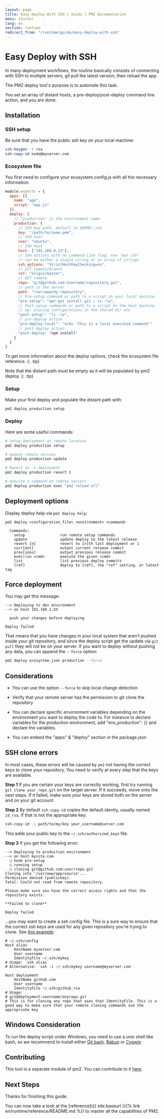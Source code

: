 ```yaml
---
layout: page
title: Easy Deploy With SSH | Guide | PM2 Documentation
menu: starter
lang: en
section: runtime
redirect_from: "/runtime/guide/easy-deploy-with-ssh"
---
```


# Easy Deploy with SSH

In many deployment workflows, the routine basically consists of connecting with SSH to multiple servers, git pull the latest version, then reload the app.

The PM2 deploy tool's purpose is to automate this task.

You set an array of distant hosts, a pre-deploy/post-deploy command line action, and you are done.

## Installation

### SSH setup

Be sure that you have the public ssh key on your local machine:

```bash
ssh-keygen -t rsa
ssh-copy-id node@myserver.com
```

### Ecosystem file

You first need to configure your ecosystem.config.js with all the necessary information:

```javascript
module.exports = {
  apps: [{
    name: "app",
    script: "app.js"
  }],
  deploy: {
    // "production" is the environment name
    production: {
      // SSH key path, default to $HOME/.ssh
      key: "/path/to/some.pem",
      // SSH user
      user: "ubuntu",
      // SSH host
      host: ["192.168.0.13"],
      // SSH options with no command-line flag, see 'man ssh'
      // can be either a single string or an array of strings
      ssh_options: "StrictHostKeyChecking=no",
      // GIT remote/branch
      ref: "origin/master",
      // GIT remote
      repo: "git@github.com:Username/repository.git",
      // path in the server
      path: "/var/www/my-repository",
      // Pre-setup command or path to a script on your local machine
      "pre-setup": "apt-get install git ; ls -la",
      // Post-setup commands or path to a script on the host machine
      // eg: placing configurations in the shared dir etc
      "post-setup": "ls -la",
      // pre-deploy action
      "pre-deploy-local": "echo 'This is a local executed command'"
      // post-deploy action
      "post-deploy: "npm install"
    }
  }
}
```

 To get more information about the deploy options, check the ecosystem file reference.
{: .tip}

 Note that the distant path must be empty as it will be populated by pm2 deploy.
{: .tip}

### Setup

Make your first deploy and populate the distant path with:

```bash
pm2 deploy production setup
```

### Deploy

Here are some useful commands:

```bash
# Setup deployment at remote location
pm2 deploy production setup

# Update remote version
pm2 deploy production update

# Revert to -1 deployment
pm2 deploy production revert 1

# execute a command on remote servers
pm2 deploy production exec "pm2 reload all"
```

## Deployment options

Display deploy help via `pm2 deploy help`:

```
pm2 deploy <configuration_file> <environment> <command>

  Commands:
    setup                run remote setup commands
    update               update deploy to the latest release
    revert [n]           revert to [n]th last deployment or 1
    curr[ent]            output current release commit
    prev[ious]           output previous release commit
    exec|run <cmd>       execute the given <cmd>
    list                 list previous deploy commits
    [ref]                deploy to [ref], the "ref" setting, or latest tag
```

## Force deployment

You may get this message:

```
--> Deploying to dev environment
--> on host 192.168.1.XX

  push your changes before deploying

Deploy failed
```

That means that you have changes in your local system that aren't pushed inside your git repository, and since the deploy script get the update via `git pull` they will not be on your server.
If you want to deploy without pushing any data, you can append the `--force` option:

```bash
pm2 deploy ecosystem.json production --force
```

## Considerations

- You can use the option `--force` to skip local change detection

- Verify that your remote server has the permission to git clone the repository

- You can declare specific environment variables depending on the environment you want to deploy the code to. For instance to declare variables for the production environment, add "env_production": {} and declare the variables.

- You can embed the "apps" & "deploy" section in the package.json

## SSH clone errors
In most cases, these errors will be caused by `pm2` not having the correct keys to clone your repository. You need to verify at every step that the keys are available.

__Step 1__
If you are certain your keys are correctly working, first try running `git clone your_repo.git` on the target server. If it succeeds, move onto the next steps. If it failed, make sure your keys are stored both on the server and on your git account.

__Step 2__
By default `ssh-copy-id` copies the default identiy, usually named `id_rsa`. If that is not the appropriate key:

```bash
ssh-copy-id -i path/to/my/key your_username@server.com
```
This adds your public key to the `~/.ssh/authorized_keys` file.

__Step 3__
If you get the following error:
```
--> Deploying to production environment
--> on host mysite.com
  ○ hook pre-setup
  ○ running setup
  ○ cloning git@github.com:user/repo.git
Cloning into '/var/www/app/source'...
Permission denied (publickey).
fatal: Could not read from remote repository.

Please make sure you have the correct access rights and that the repository exists.

**Failed to clone**

Deploy failed
```
...you may want to create a ssh config file. This is a sure way to ensure that the correct ssh keys are used for any given repository you're trying to clone. See [this example](https://gist.github.com/Protosac/c3fb459b1a942f161f23556f61a67d66):

```
# ~/.ssh/config
Host alias
    HostName myserver.com
    User username
    IdentityFile ~/.ssh/mykey
# Usage: `ssh alias`
# Alternative: `ssh -i ~/.ssh/mykey username@myserver.com`

Host deployment
    HostName github.com
    User username
    IdentityFile ~/.ssh/github_rsa
# Usage:
# git@deployment:username/anyrepo.git
# This is for cloning any repo that uses that IdentityFile. This is a good way to make sure that your remote cloning commands use the appropriate key
```

## Windows Consideration

To run the deploy script under Windows, you need to use a unix shell like bash, so we recommend to install either [Git bash](https://git-scm.com/download/win), [Babun](http://babun.github.io/) or  [Cygwin](https://cygwin.com/install.html)

## Contributing

This tool is a separate module of pm2. You can contribute to it [here](https://github.com/Unitech/pm2-deploy).

## Next Steps

Thanks for finishing this guide.

You can now take a look at the [reference]({{ site.baseurl }}{% link en/runtime/reference/README.md %}) to master all the capabilities of PM2.
